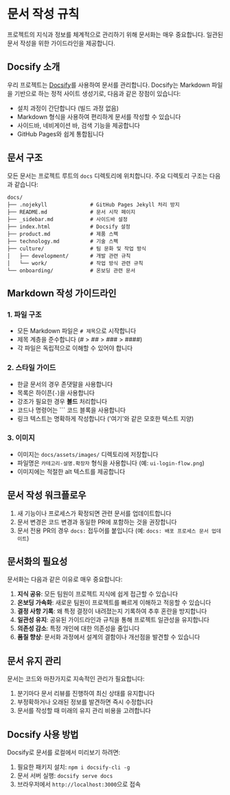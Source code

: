 # 문서 작성 규칙

프로젝트의 지식과 정보를 체계적으로 관리하기 위해 문서화는 매우 중요합니다. 일관된 문서 작성을 위한 가이드라인을 제공합니다.

## Docsify 소개

우리 프로젝트는 [Docsify](https://docsify.js.org/)를 사용하여 문서를 관리합니다. Docsify는 Markdown 파일을 기반으로 하는 정적 사이트 생성기로, 다음과 같은 장점이 있습니다:

- 설치 과정이 간단합니다 (빌드 과정 없음)
- Markdown 형식을 사용하여 편리하게 문서를 작성할 수 있습니다
- 사이드바, 네비게이션 바, 검색 기능을 제공합니다
- GitHub Pages와 쉽게 통합됩니다

## 문서 구조

모든 문서는 프로젝트 루트의 `docs` 디렉토리에 위치합니다. 주요 디렉토리 구조는 다음과 같습니다:

```
docs/
├── .nojekyll              # GitHub Pages Jekyll 처리 방지
├── README.md              # 문서 시작 페이지
├── _sidebar.md            # 사이드바 설정
├── index.html             # Docsify 설정
├── product.md             # 제품 스펙
├── technology.md          # 기술 스펙
├── culture/               # 팀 문화 및 작업 방식
│   ├── development/       # 개발 관련 규칙
│   └── work/              # 작업 방식 관련 규칙
└── onboarding/            # 온보딩 관련 문서
```

## Markdown 작성 가이드라인

### 1. 파일 구조

- 모든 Markdown 파일은 `# 제목`으로 시작합니다
- 제목 계층을 준수합니다 (# > ## > ### > ####)
- 각 파일은 독립적으로 이해할 수 있어야 합니다

### 2. 스타일 가이드

- 한글 문서의 경우 존댓말을 사용합니다
- 목록은 하이픈(`-`)을 사용합니다
- 강조가 필요한 경우 **볼드** 처리합니다
- 코드나 명령어는 ``` 코드 블록을 사용합니다
- 링크 텍스트는 명확하게 작성합니다 ('여기'와 같은 모호한 텍스트 지양)

### 3. 이미지

- 이미지는 `docs/assets/images/` 디렉토리에 저장합니다
- 파일명은 `카테고리-설명.확장자` 형식을 사용합니다 (예: `ui-login-flow.png`)
- 이미지에는 적절한 alt 텍스트를 제공합니다

## 문서 작성 워크플로우

1. 새 기능이나 프로세스가 확정되면 관련 문서를 업데이트합니다
2. 문서 변경은 코드 변경과 동일한 PR에 포함하는 것을 권장합니다
3. 문서 전용 PR의 경우 `docs:` 접두어를 붙입니다 (예: `docs: 배포 프로세스 문서 업데이트`)

## 문서화의 필요성

문서화는 다음과 같은 이유로 매우 중요합니다:

1. **지식 공유**: 모든 팀원이 프로젝트 지식에 쉽게 접근할 수 있습니다
2. **온보딩 가속화**: 새로운 팀원이 프로젝트를 빠르게 이해하고 적응할 수 있습니다
3. **결정 사항 기록**: 왜 특정 결정이 내려졌는지 기록하여 추후 혼란을 방지합니다
4. **일관성 유지**: 공유된 가이드라인과 규칙을 통해 프로젝트 일관성을 유지합니다
5. **의존성 감소**: 특정 개인에 대한 의존성을 줄입니다
6. **품질 향상**: 문서화 과정에서 설계의 결함이나 개선점을 발견할 수 있습니다

## 문서 유지 관리

문서는 코드와 마찬가지로 지속적인 관리가 필요합니다:

1. 분기마다 문서 리뷰를 진행하여 최신 상태를 유지합니다
2. 부정확하거나 오래된 정보를 발견하면 즉시 수정합니다
3. 문서를 작성할 때 미래의 유지 관리 비용을 고려합니다

## Docsify 사용 방법

Docsify로 문서를 로컬에서 미리보기 하려면:

1. 필요한 패키지 설치: `npm i docsify-cli -g`
2. 문서 서버 실행: `docsify serve docs`
3. 브라우저에서 `http://localhost:3000`으로 접속
